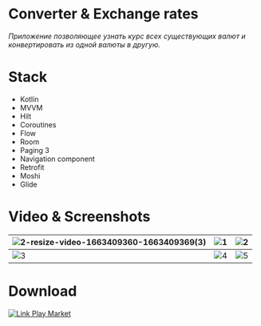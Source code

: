 # Converter & Exchange rates
*Приложение позволяющее узнать курс всех существующих валют и конвертировать из одной валюты в другую.*

# Stack
- Kotlin
- MVVM
- Hilt
- Coroutines
- Flow
- Room
- Paging 3
- Navigation component
- Retrofit
- Moshi
- Glide

# Video & Screenshots
| ![2-resize-video-1663409360-1663409369(3)](https://user-images.githubusercontent.com/62300353/190851693-b220de51-caad-4ba2-b9fc-22946df6eb06.gif) | ![1](https://user-images.githubusercontent.com/62300353/190851775-b0447739-242a-4d01-b1ab-1f1e6f0982b2.jpg) | ![2](https://user-images.githubusercontent.com/62300353/190851318-220f090c-1fc4-47a7-bfe2-164feaf9f55a.jpg) |
| - | - | - |
| ![3](https://user-images.githubusercontent.com/62300353/190851313-771405a5-70ef-4aed-afb8-75083aab1a17.jpg)  | ![4](https://user-images.githubusercontent.com/62300353/190881099-1bb44f95-7e9f-4b60-ac57-86b7a37a1ffe.jpg) | ![5](https://user-images.githubusercontent.com/62300353/190881101-618378bd-6a2c-4a27-a1ee-cb20ec74a542.jpg) |

# Download
[![Link Play Market](https://user-images.githubusercontent.com/62300353/145561156-7ff5c372-db26-4304-8553-c4310cc926e2.png)](https://play.google.com/store/apps/details?id=com.alexeyyuditsky.exchangerates)
